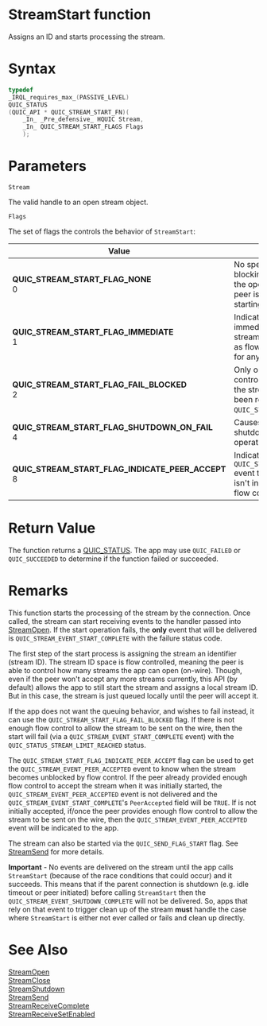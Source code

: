 StreamStart function
======

Assigns an ID and starts processing the stream.

# Syntax

```C
typedef
_IRQL_requires_max_(PASSIVE_LEVEL)
QUIC_STATUS
(QUIC_API * QUIC_STREAM_START_FN)(
    _In_ _Pre_defensive_ HQUIC Stream,
    _In_ QUIC_STREAM_START_FLAGS Flags
    );
```

# Parameters

`Stream`

The valid handle to an open stream object.

`Flags`

The set of flags the controls the behavior of `StreamStart`:

Value | Meaning
--- | ---
**QUIC_STREAM_START_FLAG_NONE**<br>0 | No special behavior. Executes as a blocking call, returning only after the operation has completed. The peer is not informed of the stream starting until the app sends data.
**QUIC_STREAM_START_FLAG_IMMEDIATE**<br>1 | Indicates that the peer should be immediately informed of the stream opening (or at least as soon as flow control allows) and not wait for any data to be sent first.
**QUIC_STREAM_START_FLAG_FAIL_BLOCKED**<br>2 | Only opens the stream if flow control (from the peer) allows. If the stream count limit has currently been reached the start will fail with `QUIC_STATUS_STREAM_LIMIT_REACHED`.
**QUIC_STREAM_START_FLAG_SHUTDOWN_ON_FAIL**<br>4 | Causes the stream to immediate shutdown (abortive) if the start operation fails.
**QUIC_STREAM_START_FLAG_INDICATE_PEER_ACCEPT**<br>8 | Indicates the app wants the `QUIC_STREAM_EVENT_PEER_ACCEPTED` event to be delivered if the stream isn't initially accepted (allowed by flow control) at start completion.

# Return Value

The function returns a [QUIC_STATUS](../v0/QUIC_STATUS.md). The app may use `QUIC_FAILED` or `QUIC_SUCCEEDED` to determine if the function failed or succeeded.

# Remarks

This function starts the processing of the stream by the connection. Once called, the stream can start receiving events to the handler passed into [StreamOpen](StreamOpen.md). If the start operation fails, the **only** event that will be delivered is `QUIC_STREAM_EVENT_START_COMPLETE` with the failure status code.

The first step of the start process is assigning the stream an identifier (stream ID). The stream ID space is flow controlled, meaning the peer is able to control how many streams the app can open (on-wire). Though, even if the peer won't accept any more streams currently, this API (by default) allows the app to still start the stream and assigns a local stream ID. But in this case, the stream is just queued locally until the peer will accept it.

If the app does not want the queuing behavior, and wishes to fail instead, it can use the `QUIC_STREAM_START_FLAG_FAIL_BLOCKED` flag. If there is not enough flow control to allow the stream to be sent on the wire, then the start will fail (via a `QUIC_STREAM_EVENT_START_COMPLETE` event) with the `QUIC_STATUS_STREAM_LIMIT_REACHED` status.

The `QUIC_STREAM_START_FLAG_INDICATE_PEER_ACCEPT` flag can be used to get the `QUIC_STREAM_EVENT_PEER_ACCEPTED` event to know when the stream becomes unblocked by flow control. If the peer already provided enough flow control to accept the stream when it was initially started, the `QUIC_STREAM_EVENT_PEER_ACCEPTED` event is not delivered and the `QUIC_STREAM_EVENT_START_COMPLETE`'s `PeerAccepted` field will be `TRUE`. If is not initially accepted, if/once the peer provides enough flow control to allow the stream to be sent on the wire, then the `QUIC_STREAM_EVENT_PEER_ACCEPTED` event will be indicated to the app.

The stream can also be started via the `QUIC_SEND_FLAG_START` flag. See [StreamSend](StreamSend.md) for more details.

**Important** - No events are delivered on the stream until the app calls `StreamStart` (because of the race conditions that could occur) and it succeeds. This means that if the parent connection is shutdown (e.g. idle timeout or peer initiated) before calling `StreamStart` then the `QUIC_STREAM_EVENT_SHUTDOWN_COMPLETE` will not be delivered. So, apps that rely on that event to trigger clean up of the stream **must** handle the case where `StreamStart` is either not ever called or fails and clean up directly.

# See Also

[StreamOpen](StreamOpen.md)<br>
[StreamClose](StreamClose.md)<br>
[StreamShutdown](StreamShutdown.md)<br>
[StreamSend](StreamSend.md)<br>
[StreamReceiveComplete](StreamReceiveComplete.md)<br>
[StreamReceiveSetEnabled](StreamReceiveSetEnabled.md)<br>
